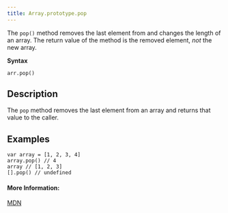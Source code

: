 ```yaml
---
title: Array.prototype.pop
---
```

The `pop()` method removes the last element from and changes the length of an array. The return value of the method is the removed element, *not* the new array. 

**Syntax**

    arr.pop()

## Description

The `pop` method removes the last element from an array and returns that value to the caller. 

## Examples

```
var array = [1, 2, 3, 4]
array.pop() // 4
array // [1, 2, 3]
[].pop() // undefined
```
#### More Information:

[MDN](https://developer.mozilla.org/en-US/docs/Web/JavaScript/Reference/Global_Objects/Array/pop)
